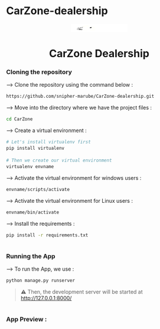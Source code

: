 # CarZone-dealership
<div align="center">
<img width="30%" src="https://github.com/snipher-marube/CarZone-dealership/blob/master/static/images/img/logos/logo-black-white.png">

# CarZone Dealership
</div>

### Cloning the repository

--> Clone the repository using the command below :
```bash
https://github.com/snipher-marube/CarZone-dealership.git

```

--> Move into the directory where we have the project files : 
```bash
cd CarZone

```

--> Create a virtual environment :
```bash
# Let's install virtualenv first
pip install virtualenv

# Then we create our virtual environment
virtualenv envname

```

--> Activate the virtual environment for windows users :
```bash
envname/scripts/activate

```

--> Activate the virtual environment for Linux users :
```bash
envname/bin/activate

```

--> Install the requirements :
```bash
pip install -r requirements.txt

```

#

### Running the App

--> To run the App, we use :
```bash
python manage.py runserver

```

> ⚠ Then, the development server will be started at http://127.0.0.1:8000/

#

### App Preview :




